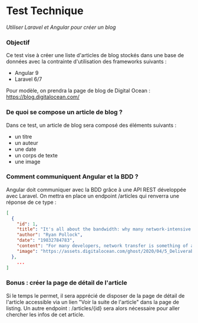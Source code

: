# Test Technique
*Utiliser Laravel et Angular pour créer un blog*
### Objectif
Ce test vise à créer une liste d'articles de blog stockés dans une base de données avec la contrainte d'utilisation des frameworks suivants :
- Angular 9
- Laravel 6/7
  
Pour modèle, on prendra la page de blog de Digital Ocean : https://blog.digitalocean.com/
  
### De quoi se compose un article de blog ?
Dans ce test, un article de blog sera composé des éléments suivants :
- un titre
- un auteur
- une date
- un corps de texte 
- une image
### Comment communiquent Angular et la BDD ?
Angular doit communiquer avec la BDD grâce à une API REST développée avec Laravel. On mettra en place un endpoint /articles qui renverra une réponse de ce type :
``` JSON
[  
  {  
    "id": 1,  
    "title": "It's all about the bandwidth: why many network-intensive services run on DigitalOcean",  
    "author": "Ryan Pollock",  
    "date": "19832784783",  
    "content": "For many developers, network transfer is something of an afterthought. While you undoubtedly spend a great deal of time developing your application, cloud computing means you don’t have to build network infrastructure to connect your application to the Internet. These days, you sort of take a high-speed Internet connection…",  
    "image": "https://assets.digitalocean.com/ghost/2020/04/5_Deliverables_Social-Media_Twitter_Twitter_graphic.png"  
  },  
	...  
]  
```

### Bonus : créer la page de détail de l'article
Si le temps le permet, il sera apprécié de disposer de la page de détail de l'article accessible via un lien "Voir la suite de l'article" dans la page de listing. Un autre endpoint : /articles/{id} sera alors nécessaire pour aller chercher les infos de cet article.
